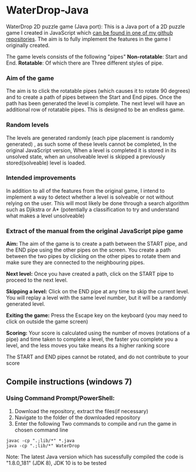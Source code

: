 # WaterDrop-Java
WaterDrop 2D puzzle game (Java port):
This is a Java port of a 2D puzzle game I created in JavaScript which [can be found in one of my github repositories](https://github.com/HumzahJavid/portfolio/tree/master/Websites/%233%20WaterDrop). The aim is to fully implement the features in the game I originally created. 

The game levels consists of the following "pipes"
**Non-rotatable**: Start and End. 
**Rotatable**: Of which there are Three different styles of pipe. 

### Aim of the game
The aim is to click the rotatable pipes (which causes it to rotate 90 degrees) and to create a path of pipes between the Start and End pipes. Once the path has been generated the level is complete. The next level will have an additional row of rotatable pipes. This is designed to be an endless game. 

### Random levels
The levels are generated randomly (each pipe placement is randomly generated) , as such some of these levels cannot be completed, In the original JavaScript version, When a level is completed it is stored in its unsolved state, when an unsolveable level is skipped a previously stored(solveable) level is loaded. 

### Intended improvements
In addition to all of the features from the original game, I intend to implement a way to detect whether a level is solveable or not without relying on the user. This will most likely be done through a search algorithm such as Djikstra or A* (potentially a classification to try and understand what makes a level unsolveable)

### Extract of the manual from the original JavaScript pipe game

<p> <strong> Aim: </strong> The aim of the game is to create a path between the <a class="start">START</a> pipe, and the <a class="end">END</a> pipe using the other pipes on the screen. You create a path between the two pipes by clicking on the other pipes to rotate them and make sure they are connected to the neighbouring pipes.</p>
    <p> <strong> Next level:</strong> Once you have created a path, click on the <a class="start"> START </a> pipe to proceed to the next level.</p><!--If you attempt to click on the <a class="start"> START </a> pipe without a valid path between the two pipes    , nothing will happen-->
    <p> <strong> Skipping a level:</strong> Click on the <a class="end">END</a> pipe at any time to skip the current level. You will replay a level with the same level number, but it will be a randomly generated level.</p>
    <p> <strong> Exiting the game:</strong> Press the Escape key on the keyboard (you may need to click on outside the game screen)</p>
    <p> <strong> Scoring:</strong> Your score is calculated using the number of moves (rotations of a pipe) and time taken to complete a level, the faster you complete you a level, and the less moves you take means its a higher ranking score</p>
    <p> The <a class="start">START</a> and <a class="end">END</a> pipes cannot be rotated, and do not contribute to your score</p> 
    
## Compile instructions (windows 7)
### Using Command Prompt/PowerShell:
1. Download the repository, extract the files(if necessary)
1. Navigate to the folder of the downloaded repository
1. Enter the following Two commands to compile and run the game in chosen command line
```
javac -cp ".;lib/*" *.java
java -cp ".;lib/*" WaterDrop
```
Note: The latest Java version which has sucessfully compiled the code is "1.8.0_181" (JDK 8), JDK 10 is to be tested
